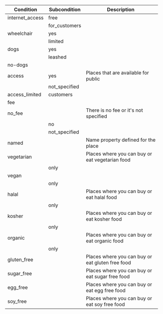| Condition       | Subcondition  | Description                                      |
|-----------------|---------------|--------------------------------------------------|
| internet_access | free          |                                                  |
|                 | for_customers |                                                  |
| wheelchair      | yes           |                                                  |
|                 | limited       |                                                  |
| dogs            | yes           |                                                  |
|                 | leashed       |                                                  |
| no-dogs         |               |                                                  |
| access          | yes           | Places that are available for public             |
|                 | not_specified |                                                  |
| access_limited  | customers     |                                                  |
| fee             |               |                                                  |
| no_fee          |               | There is no fee or it's not specified            |
|                 | no            |                                                  |
|                 | not_specified |                                                  |
| named           |               | Name property defined for the place              |
| vegetarian      |               | Places where you can buy or eat vegetarian food  |
|                 | only          |                                                  |
| vegan           |               |                                                  |
|                 | only          |                                                  |
| halal           |               | Places where you can buy or eat halal food       |
|                 | only          |                                                  |
| kosher          |               | Places where you can buy or eat kosher food      |
|                 | only          |                                                  |
| organic         |               | Places where you can buy or eat organic food     |
|                 | only          |                                                  |
| gluten_free     |               | Places where you can buy or eat gluten free food |
| sugar_free      |               | Places where you can buy or eat sugar free food  |
| egg_free        |               | Places where you can buy or eat egg free food    |
| soy_free        |               | Places where you can buy or eat soy free food    |
